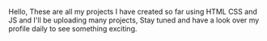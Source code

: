 Hello,
These are all my projects I have created so far using HTML CSS and JS and I'll be uploading many projects, Stay tuned and have a look over my profile daily to see something exciting.
